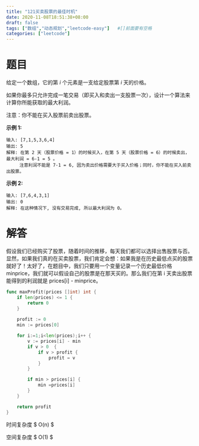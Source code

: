 ```yaml
---
title: "121买卖股票的最佳时机"
date: 2020-11-08T18:51:38+08:00
draft: false
tags: ["数组","动态规划","leetcode-easy"]   #[]前面要有空格
categories: ["leetcode"]
---
```


# 题目

给定一个数组，它的第 *i* 个元素是一支给定股票第 *i* 天的价格。

如果你最多只允许完成一笔交易（即买入和卖出一支股票一次），设计一个算法来计算你所能获取的最大利润。

注意：你不能在买入股票前卖出股票。

 

**示例 1:**

```
输入: [7,1,5,3,6,4]
输出: 5
解释: 在第 2 天（股票价格 = 1）的时候买入，在第 5 天（股票价格 = 6）的时候卖出，最大利润 = 6-1 = 5 。
     注意利润不能是 7-1 = 6, 因为卖出价格需要大于买入价格；同时，你不能在买入前卖出股票。
```

**示例 2:**

```
输入: [7,6,4,3,1]
输出: 0
解释: 在这种情况下, 没有交易完成, 所以最大利润为 0。
```



# 解答

假设我们已经购买了股票，随着时间的推移，每天我们都可以选择出售股票与否。显然，如果我们真的在买卖股票，我们肯定会想：如果我是在历史最低点买的股票就好了！太好了，在题目中，我们只要用一个变量记录一个历史最低价格 minprice，我们就可以假设自己的股票是在那天买的。那么我们在第 i 天卖出股票能得到的利润就是 prices[i] - minprice。

```go
func maxProfit(prices []int) int {
    if len(prices) <= 1 {
        return 0 
    }
    
    profit := 0
    min := prices[0]

    for i:=1;i<len(prices);i++ {
        v := prices[i] - min 
        if v > 0  {
            if v > profit {
                profit = v 
            }
        }

        if min > prices[i] {
            min =prices[i]
        }
    }

    return profit
}
```



时间复杂度 $ O(n) $ 

空间复杂度 $ O(1) $


